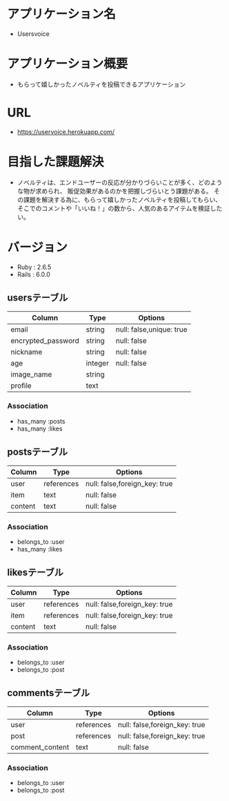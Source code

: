 # アプリケーション名
- Usersvoice

# アプリケーション概要
- もらって嬉しかったノベルティを投稿できるアプリケーション

# URL
- https://uservoice.herokuapp.com/

# 目指した課題解決
- ノベルティは、エンドユーザーの反応が分かりづらいことが多く、どのような物が求められ、
  販促効果があるのかを把握しづらいとう課題がある。
  その課題を解決する為に、もらって嬉しかったノベルティを投稿してもらい、
  そこでのコメントや「いいね！」の数から、人気のあるアイテムを検証したい。

# バージョン
- Ruby : 2.6.5
- Rails : 6.0.0


## usersテーブル

| Column                 | Type       | Options                  |
| ---------------------- | ---------- | ------------------------ |
| email                  | string     | null: false,unique: true |
| encrypted_password     | string     | null: false              |
| nickname               | string     | null: false              |
| age                    | integer    | null: false              |  ##ActiveHash使う
| image_name             | string     |                          |  
| profile                | text       |                          |  

### Association
- has_many  :posts
- has_many  :likes


## postsテーブル

| Column                     | Type       | Options                       |
| -------------------------- | ---------- | ----------------------------- |
| user                       | references | null: false,foreign_key: true |
| item                       | text       | null: false                   |
| content                    | text       | null: false                   |

### Association
- belongs_to :user
- has_many   :likes


## likesテーブル

| Column                     | Type       | Options                       |
| -------------------------- | ---------- | ----------------------------- |
| user                       | references | null: false,foreign_key: true |
| item                       | references | null: false,foreign_key: true |
| content                    | text       | null: false                   |

### Association
- belongs_to :user
- belongs_to :post


## commentsテーブル

| Column                     | Type       | Options                       |
| -------------------------- | ---------- | ----------------------------- |
| user                       | references | null: false,foreign_key: true |
| post                       | references | null: false,foreign_key: true |
| comment_content            | text       | null: false                   |

### Association
- belongs_to :user
- belongs_to :post